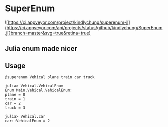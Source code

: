 # SuperEnum

![https://ci.appveyor.com/project/kindlychung/superenum-jl](https://ci.appveyor.com/api/projects/status/github/kindlychung/SuperEnum.jl?branch=master&svg=true&retina=true)

## Julia enum made nicer

## Usage

	@superenum Vehical plane train car truck

	julia> Vehical.VehicalEnum
	Enum Main.Vehical.VehicalEnum:
	plane = 0
	train = 1
	car = 2
	truck = 3

	julia> Vehical.car
	car::VehicalEnum = 2

